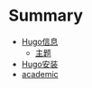 # Summary

* [Hugo信息](information/index.md)
	* [主题](information/theme.md)
* [Hugo安装](installation/index.md)
* [academic](academic/index.md)



